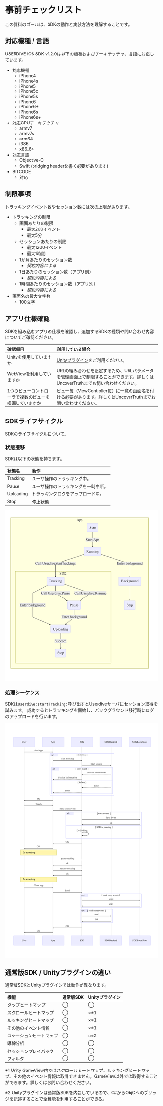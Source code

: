 # 事前チェックリスト

この資料のゴールは、SDKの動作と実装方法を理解することです。

## 対応機種 / 言語

USERDIVE iOS SDK v1.2.0は以下の機種およびアーキテクチャ、言語に対応しています。

- 対応機種
    - iPhone4
    - iPhone4s
    - iPhone5
    - iPhone5c
    - iPhone5s
    - iPhone6
    - iPhone6+
    - iPhone6s
    - iPhone6s+
- 対応CPUアーキテクチャ
    - armv7
    - armv7s
    - arm64
    - i386
    - x86_64
- 対応言語
    - Objective-C
    - Swift (bridging headerを書く必要があります)
- BITCODE
    - 対応

## 制限事項

トラッキングイベント数やセッション数には次の上限があります。

- トラッキングの制限
    - 画面あたりの制限
        - 最大200イベント
        - 最大5分
    - セッションあたりの制限
        - 最大1200イベント
        - 最大1時間    
    - 1か月あたりのセッション数
        - *契約内容による*
    - 1日あたりのセッション数（アプリ別）
        - *契約内容による*
    - 1時間あたりのセッション数（アプリ別）
        - *契約内容による*
- 画面名の最大文字数
    - 100文字

## アプリ仕様確認

SDKを組み込むアプリの仕様を確認し、追加するSDKの種類や問い合わせ内容についてご確認ください。

| 確認項目                                                | 利用している場合                                                                                                                 |
|:--------------------------------------------------------|:---------------------------------------------------------------------------------------------------------------------------------|
| Unityを使用していますか                                 | [Unityプラグイン](https://github.com/uncovertruth/userdive-ios-sdk-for-unity)をご利用ください。                                  |
| WebViewを利用していますか                               | URLの組み合わせを限定するため、URLパラメータを管理画面上で制限することができます。詳しくはUncoverTruthまでお問い合わせください。 |
| 1つのビューコントローラで複数のビューを描画していますか | ビュー毎（ViewController毎）に一意の画面名を付ける必要があります。詳しくはUncoverTruthまでお問い合わせください。                 |


## SDKライフサイクル

SDKのライフサイクルについて。

### 状態遷移

SDKは以下の状態を持ちます。

| 状態名    | 動作                                 |
|:----------|:-------------------------------------|
| Tracking  | ユーザ操作のトラッキング中。         |
| Pause     | ユーザ操作のトラッキングを一時中断。 |
| Uploading | トラッキングログをアップロード中。   |
| Stop      | 停止状態                             |

![lifecycle](./files/lifecycle.png)

### 処理シーケンス

SDKは`Userdive:startTracking:`呼び出すとUserdiveサーバにセッション取得を試みます。
成功するとトラッキングを開始し、バックグラウンド移行時にログのアップロードを行います。

![sequence](./files/sequence.png)


## 通常版SDK / Unityプラグインの違い

通常版SDKとUnityプラグインでは動作が異なります。

| 機能                     | 通常版SDK | Unityプラグイン |
|:-------------------------|:----------|:----------------|
| タップヒートマップ       | ◯         | ◯               |
| スクロールヒートマップ   | ◯         | ×※1             |
| ルッキングヒートマップ   | ◯         | ×※1             |
| その他のイベント情報     | ◯         | ×※1             |
| ロケーションヒートマップ | ◯         | ×※2             |
| 導線分析                 | ◯         | ◯               |
| セッションプレイバック   | ◯         | ◯               |
| フィルタ                 | ◯         | ◯               |

※1 Unity GameView内ではスクロールヒートマップ、ルッキングヒートマップ、その他のイベント情報は取得できません。GameView以外では取得することができます。詳しくはお問い合わせください。

※2 Unityプラグインは通常版SDKを内包しているので、C#からObjCへのブリッジを記述することで全機能を利用することができる。
